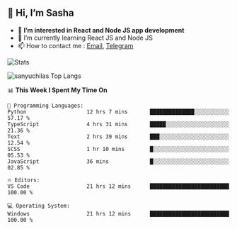## 👋 Hi, I’m Sasha

- 👀 **I’m interested in React and Node JS app development** 
- 🌱 I’m currently learning React JS and Node JS
- 📫 How to contact me : [Email](mailto:sanyuchilas@gmail.com), [Telegram](https://t.me/sanyuchilas)

![Stats](https://github-readme-stats.vercel.app/api?username=sanyuchilas&show_icons=true&theme=react&hide=issues&count_private=true&layout=compact)

![sanyuchilas Top Langs](https://github-readme-stats.vercel.app/api/top-langs/?username=sanyuchilas&theme=react&hide_border=true&include_all_commits=true&count_private=true)

<!--START_SECTION:waka-->
📊 **This Week I Spent My Time On** 

```text
💬 Programming Languages: 
Python                   12 hrs 7 mins       ██████████████░░░░░░░░░░░   57.17 % 
TypeScript               4 hrs 31 mins       █████░░░░░░░░░░░░░░░░░░░░   21.36 % 
Text                     2 hrs 39 mins       ███░░░░░░░░░░░░░░░░░░░░░░   12.54 % 
SCSS                     1 hr 10 mins        █░░░░░░░░░░░░░░░░░░░░░░░░   05.53 % 
JavaScript               36 mins             █░░░░░░░░░░░░░░░░░░░░░░░░   02.85 % 

🔥 Editors: 
VS Code                  21 hrs 12 mins      █████████████████████████   100.00 % 

💻 Operating System: 
Windows                  21 hrs 12 mins      █████████████████████████   100.00 % 
```


<!--END_SECTION:waka-->
